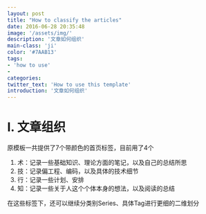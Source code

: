 ```yaml
---
layout: post
title: "How to classify the articles"
date: 2016-06-28 20:35:48
image: '/assets/img/'
description: '文章如何组织'
main-class: 'ji'
color: '#7AAB13'
tags:
- 'how to use'
- 
categories:
twitter_text: 'How to use this template'
introduction: '文章如何组织'
---
```


# I. 文章组织
原模板一共提供了7个带颜色的首页标签，目前用了4个

1. 术：记录一些基础知识、理论方面的笔记，以及自己的总结所思
2. 技：记录偏工程、编码，以及具体的技术细节
3. 行：记录一些计划、安排
4. 知：记录一些关于人这个个体本身的想法，以及阅读的总结

在这些标签下，还可以继续分类别Series、具体Tag进行更细的二维划分